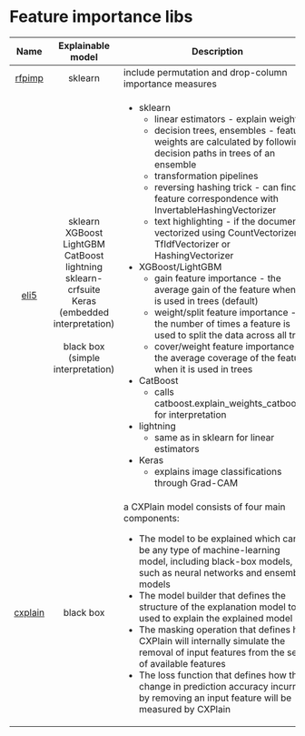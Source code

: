 # Feature importance libs

| Name | Explainable model | Description |
|:--:|:--:|--|
| [rfpimp](https://github.com/parrt/random-forest-importances) | sklearn | include permutation and drop-column importance measures |
| [eli5](https://eli5.readthedocs.io/en/latest/index.html) | sklearn<br/>XGBoost<br/>LightGBM<br/>CatBoost<br/>lightning<br/>sklearn-crfsuite<br/>Keras<br/>(embedded interpretation)<br/><br/>black box<br/>(simple interpretation) | <ul> <li>sklearn<ul><li>linear estimators - explain weights</li><li>decision trees, ensembles - feature weights are calculated by following decision paths in trees of an ensemble</li><li>transformation pipelines</li><li>reversing hashing trick - can find feature correspondence with InvertableHashingVectorizer</li><li>text highlighting -  if the document is vectorized using CountVectorizer, TfIdfVectorizer or HashingVectorizer</li></ul></li> <li>XGBoost/LightGBM<ul><li>gain feature importance - the average gain of the feature when it is used in trees (default)</li><li>weight/split feature importance -  the number of times a feature is used to split the data across all trees</li><li>cover/weight feature importance - the average coverage of the feature when it is used in trees</li></ul> <li>CatBoost<ul><li>calls catboost.explain_weights_catboost() for interpretation</li></ul><li>lightning<ul><li>same as in sklearn for linear estimators </li></ul><li>Keras<ul><li>explains image classifications through Grad-CAM</li></ul></li> </ul> |
| [cxplain](https://github.com/d909b/cxplain) | black box | a CXPlain model consists of four main components: <ul><li>The model to be explained which can be any type of machine-learning model, including black-box models, such as neural networks and ensemble models</li><li>The model builder that defines the structure of the explanation model to be used to explain the explained model</li><li>The masking operation that defines how CXPlain will internally simulate the removal of input features from the set of available features</li><li>The loss function that defines how the change in prediction accuracy incurred by removing an input feature will be measured by CXPlain</li></ul>
